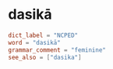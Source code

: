 # dasikā

``` toml
dict_label = "NCPED"
word = "dasikā"
grammar_comment = "feminine"
see_also = ["dasika"]
```


